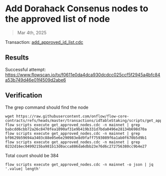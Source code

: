 # Add Dorahack Consenus nodes to the approved list of node

> Mar 4th, 2025

Transaction: [add_approved_id_list.cdc](../../../../templates/add_approved_id_list.cdc)

## Results

Successful attempt: https://www.flowscan.io/tx/f0611e0da4dca930dcdcc025ccf5f2945a4bfc84a53b749d46e01f4509d2abe6

## Verification

The grep command should find the node
```shell
wget https://raw.githubusercontent.com/onflow/flow-core-contracts/refs/heads/master/transactions/idTableStaking/scripts/get_approved_nodes.cdc
flow scripts execute get_approved_nodes.cdc -n mainnet | grep babcdd6cbb72a26c8470fea1090af31e9b419b331d7bda0496e28134b698d70a
flow scripts execute get_approved_nodes.cdc -n mainnet | grep bf0629b59694a3403c88e05e6e290983e8d9faff7593089f6a1ab0f670b5d9b1
flow scripts execute get_approved_nodes.cdc -n mainnet | grep 0232d16ec0499215ba981b13d0acca886da6dbb23e76d6c272756380cc9b4e27

```

Total count should be 384
```shell
flow scripts execute get_approved_nodes.cdc -n mainnet -o json | jq '.value| length'
```
